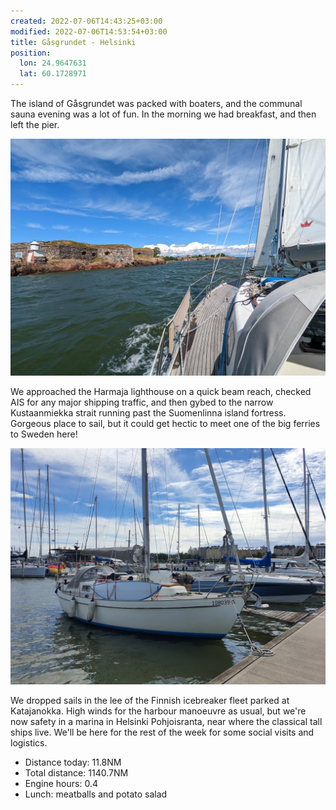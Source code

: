 ```yaml
---
created: 2022-07-06T14:43:25+03:00
modified: 2022-07-06T14:53:54+03:00
title: Gåsgrundet - Helsinki
position:
  lon: 24.9647631
  lat: 60.1728971
---
```


The island of Gåsgrundet was packed with boaters, and the communal sauna evening was a lot of fun. In the morning we had breakfast, and then left the pier.

![Image](../2022/109625a5c6c67354e14ee3351715371a.jpg) 

We approached the Harmaja lighthouse on a quick beam reach, checked AIS for any major shipping traffic, and then gybed to the narrow Kustaanmiekka strait running past the Suomenlinna island fortress. Gorgeous place to sail, but it could get hectic to meet one of the big ferries to Sweden here!

![Image](../2022/631d783640394b09de2248a8f71d6be7.jpg) 

We dropped sails in the lee of the Finnish icebreaker fleet parked at Katajanokka. High winds for the harbour manoeuvre as usual, but we're now safety in a marina in Helsinki Pohjoisranta, near where the classical tall ships live. We'll be here for the rest of the week for some social visits and logistics.

* Distance today: 11.8NM
* Total distance: 1140.7NM
* Engine hours: 0.4
* Lunch: meatballs and potato salad

